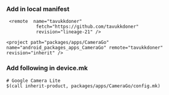 ### Add in local manifest

```
 <remote  name="tavukkdoner"
           fetch="https://github.com/tavukkdoner"
           revision="lineage-21" />

<project path="packages/apps/CameraGo" name="android_packages_apps_CameraGo" remote="tavukkdoner" revision="inherit" />
```

### Add following in device.mk

```
# Google Camera Lite
$(call inherit-product, packages/apps/CameraGo/config.mk)
```
